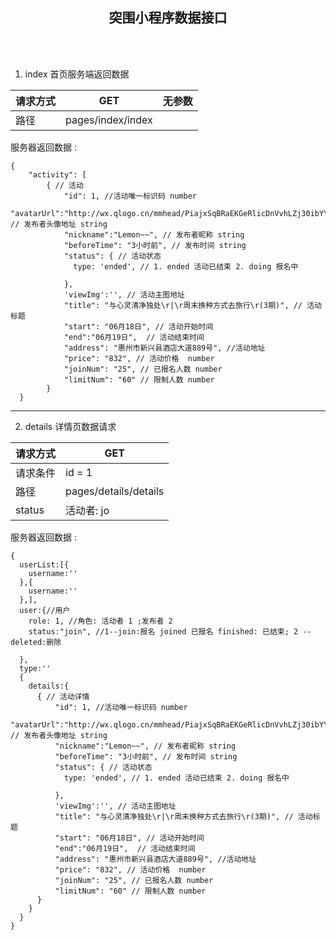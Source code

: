 
## <center>突围小程序数据接口</center>
<br/>
<br/>

1. index 首页服务端返回数据

请求方式 | GET | 无参数
------------ | ---------------- | ------------
路径 | pages/index/index  |

  服务器返回数据 :

```
{
    "activity": [
        { // 活动
            "id": 1, //活动唯一标识码 number
            "avatarUrl":"http://wx.qlogo.cn/mmhead/PiajxSqBRaEKGeRlicDnVvhLZj30ibYYWz5qib0EnFWtpZ8BJJMs4ANRFg/132", // 发布者头像地址 string
            "nickname":"Lemon~~", // 发布者昵称 string
            "beforeTime": "3小时前", // 发布时间 string
            "status": { // 活动状态
              type: 'ended', // 1. ended 活动已结束 2. doing 报名中

            },
            'viewImg':'', // 活动主图地址
            "title": "与心灵清净独处\r|\r周末换种方式去旅行\r(3期)", // 活动标题
            "start": "06月18日", // 活动开始时间
            "end":"06月19日",  // 活动结束时间
            "address": "惠州市新兴县酒店大道889号", //活动地址
            "price": "832", // 活动价格  number
            "joinNum": "25", // 已报名人数 number
            "limitNum": "60" // 限制人数 number
        }
  }
```
---
2. details 详情页数据请求

请求方式 | GET |
------------ | ----------------
请求条件  | id = 1
路径 | pages/details/details  
status | 活动者: jo
服务器返回数据 :
```
{
  userList:[{
    username:''
  },{
    username:''
  },],
  user:{//用户
    role: 1, //角色: 活动者 1 ;发布者 2
    status:"join", //1--join:报名 joined 已报名 finished: 已结束; 2 -- deleted:删除

  },
  type:''
  {
    details:{
      { // 活动详情
          "id": 1, //活动唯一标识码 number
          "avatarUrl":"http://wx.qlogo.cn/mmhead/PiajxSqBRaEKGeRlicDnVvhLZj30ibYYWz5qib0EnFWtpZ8BJJMs4ANRFg/132", // 发布者头像地址 string
          "nickname":"Lemon~~", // 发布者昵称 string
          "beforeTime": "3小时前", // 发布时间 string
          "status": { // 活动状态
            type: 'ended', // 1. ended 活动已结束 2. doing 报名中

          },
          'viewImg':'', // 活动主图地址
          "title": "与心灵清净独处\r|\r周末换种方式去旅行\r(3期)", // 活动标题
          "start": "06月18日", // 活动开始时间
          "end":"06月19日",  // 活动结束时间
          "address": "惠州市新兴县酒店大道889号", //活动地址
          "price": "832", // 活动价格  number
          "joinNum": "25", // 已报名人数 number
          "limitNum": "60" // 限制人数 number
      }
    }
  }
}
```
